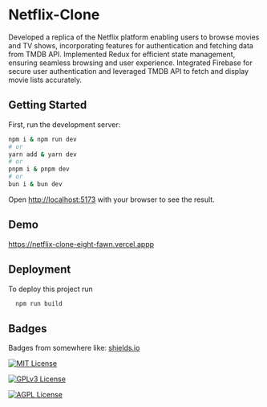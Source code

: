 
# Netflix-Clone

Developed a replica of the Netflix platform enabling users to browse movies and TV shows, incorporating features for authentication and fetching data from TMDB API.  Implemented Redux for efficient state management, ensuring seamless browsing and user experience. Integrated Firebase for secure user authentication and leveraged TMDB API to fetch and display movie lists accurately.

## Getting Started

First, run the development server:

```bash
npm i & npm run dev
# or
yarn add & yarn dev
# or
pnpm i & pnpm dev
# or
bun i & bun dev
``` 

Open [http://localhost:5173](http://localhost:3000) with your browser to see the result.


## Demo

https://netflix-clone-eight-fawn.vercel.appp


## Deployment

To deploy this project run

```bash
  npm run build
```


## Badges

Badges from somewhere like: [shields.io](https://shields.io/)

[![MIT License](https://img.shields.io/badge/License-MIT-green.svg)](https://choosealicense.com/licenses/mit/)

[![GPLv3 License](https://img.shields.io/badge/License-GPL%20v3-yellow.svg)](https://opensource.org/licenses/)

[![AGPL License](https://img.shields.io/badge/license-AGPL-blue.svg)](http://www.gnu.org/licenses/agpl-3.0)

